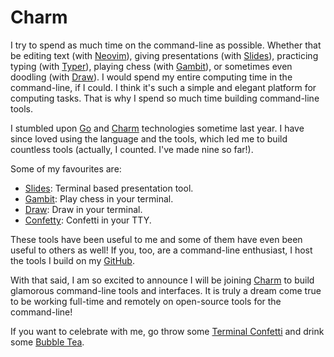 # Charm

I try to spend as much time on the command-line as possible. Whether that be editing text (with [Neovim](https://github.com/neovim/neovim)), giving presentations (with [Slides](https://github.com/maaslalani/slides)), practicing typing (with [Typer](https://github.com/maaslalani/typer)), playing chess (with [Gambit](https://github.com/maaslalani/gambit)), or sometimes even doodling (with [Draw](https://github.com/maaslalani/draw)). I would spend my entire computing time in the command-line, if I could. I think it's such a simple and elegant platform for computing tasks. That is why I spend so much time building command-line tools.

I stumbled upon [Go](https://go.dev) and [Charm](https://charm.sh) technologies sometime last year. I have since loved using the language and the tools, which led me to build countless tools (actually, I counted. I've made nine so far!).

Some of my favourites are:

* [Slides](https://github.com/maaslalani/slides): Terminal based presentation tool.
* [Gambit](https://github.com/maaslalani/gambit): Play chess in your terminal.
* [Draw](https://github.com/maaslalani/draw): Draw in your terminal.
* [Confetty](https://github.com/maaslalani/confetty): Confetti in your TTY.

These tools have been useful to me and some of them have even been useful to others as well! If you, too, are a command-line enthusiast, I host the tools I build on my [GitHub](https://github.com/maaslalani).

With that said, I am so excited to announce I will be joining [Charm](https://charm.sh) to build glamorous command-line tools and interfaces. It is truly a dream come true to be working full-time and remotely on open-source tools for the command-line!

If you want to celebrate with me, go throw some [Terminal Confetti](https://github.com/maaslalani/confetty) and drink some [Bubble Tea](https://github.com/charmbracelet/bubbletea).

